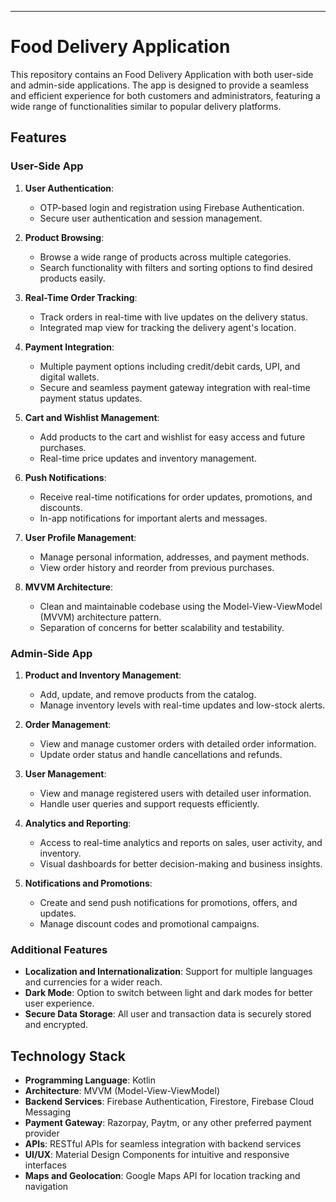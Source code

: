 ---

# Food Delivery Application

This repository contains an  Food Delivery Application with both user-side and admin-side applications. The app is designed to provide a seamless and efficient experience for both customers and administrators, featuring a wide range of functionalities similar to popular delivery platforms.

## Features


### User-Side App

1. **User Authentication**:
   - OTP-based login and registration using Firebase Authentication.
   - Secure user authentication and session management.

2. **Product Browsing**:
   - Browse a wide range of products across multiple categories.
   - Search functionality with filters and sorting options to find desired products easily.

3. **Real-Time Order Tracking**:
   - Track orders in real-time with live updates on the delivery status.
   - Integrated map view for tracking the delivery agent's location.

4. **Payment Integration**:
   - Multiple payment options including credit/debit cards, UPI, and digital wallets.
   - Secure and seamless payment gateway integration with real-time payment status updates.

5. **Cart and Wishlist Management**:
   - Add products to the cart and wishlist for easy access and future purchases.
   - Real-time price updates and inventory management.

6. **Push Notifications**:
   - Receive real-time notifications for order updates, promotions, and discounts.
   - In-app notifications for important alerts and messages.

7. **User Profile Management**:
   - Manage personal information, addresses, and payment methods.
   - View order history and reorder from previous purchases.

8. **MVVM Architecture**:
   - Clean and maintainable codebase using the Model-View-ViewModel (MVVM) architecture pattern.
   - Separation of concerns for better scalability and testability.

### Admin-Side App

1. **Product and Inventory Management**:
   - Add, update, and remove products from the catalog.
   - Manage inventory levels with real-time updates and low-stock alerts.

2. **Order Management**:
   - View and manage customer orders with detailed order information.
   - Update order status and handle cancellations and refunds.

3. **User Management**:
   - View and manage registered users with detailed user information.
   - Handle user queries and support requests efficiently.

4. **Analytics and Reporting**:
   - Access to real-time analytics and reports on sales, user activity, and inventory.
   - Visual dashboards for better decision-making and business insights.

5. **Notifications and Promotions**:
   - Create and send push notifications for promotions, offers, and updates.
   - Manage discount codes and promotional campaigns.

### Additional Features

- **Localization and Internationalization**: Support for multiple languages and currencies for a wider reach.
- **Dark Mode**: Option to switch between light and dark modes for better user experience.
- **Secure Data Storage**: All user and transaction data is securely stored and encrypted.

## Technology Stack

- **Programming Language**: Kotlin
- **Architecture**: MVVM (Model-View-ViewModel)
- **Backend Services**: Firebase Authentication, Firestore, Firebase Cloud Messaging
- **Payment Gateway**: Razorpay, Paytm, or any other preferred payment provider
- **APIs**: RESTful APIs for seamless integration with backend services
- **UI/UX**: Material Design Components for intuitive and responsive interfaces
- **Maps and Geolocation**: Google Maps API for location tracking and navigation
